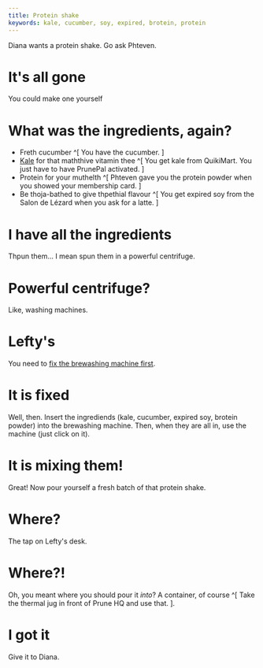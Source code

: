 ```yaml
---
title: Protein shake
keywords: kale, cucumber, soy, expired, brotein, protein
---
```


Diana wants a protein shake. Go ask Phteven.

# It's all gone
You could make one yourself

# What was the ingredients, again?
 * Freth cucumber ^[ You have the cucumber. ]
 * [Kale](/040-strip/030-suite/040-prunepal.md) for that maththive vitamin thee ^[ You get kale from QuikiMart. You just have to have PrunePal activated. ]
 * Protein for your muthelth ^[ Phteven gave you the protein powder when you showed your membership card. ]
 * Be thoja-bathed to give thpethial flavour ^[ You get expired soy from the Salon de Lézard when you ask for a latte. ]

# I have all the ingredients
Thpun them... I mean spun them in a powerful centrifuge.

# Powerful centrifuge?
Like, washing machines.

# Lefty's
You need to [fix the brewashing machine first](/020-leftys/030-backroom/030-fix-brewery.md).

# It is fixed
Well, then. Insert the ingrediends (kale, cucumber, expired soy, brotein powder) into the brewashing machine. Then, when they are all in, use the machine (just click on it).

# It is mixing them!
Great! Now pour yourself a fresh batch of that protein shake.

# Where?
The tap on Lefty's desk.

# Where?!
Oh, you meant where you should pour it _into_? A container, of course ^[ Take the thermal jug in front of Prune HQ and use that. ].

# I got it
Give it to Diana.
